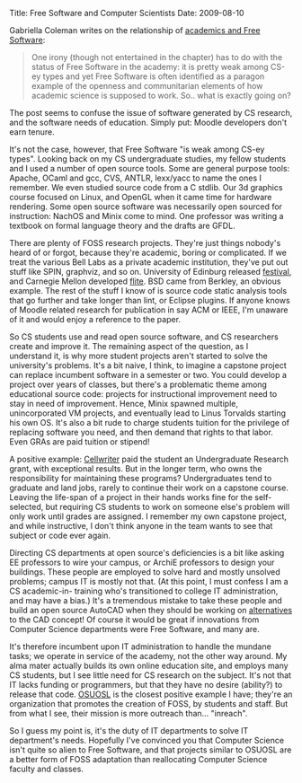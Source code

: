 Title: Free Software and Computer Scientists
Date: 2009-08-10

Gabriella Coleman writes on the relationship of [academics and Free
Software][1]:

> One irony (though not entertained in the chapter) has to do with the status
of Free Software in the academy: it is pretty weak among CS-ey types and yet
Free Software is often identified as a paragon example of the openness and
communitarian elements of how academic science is supposed to work. So.. what
is exactly going on?

The post seems to confuse the issue of software generated by CS research, and
the software needs of education. Simply put: Moodle developers don't earn
tenure.

It's not the case, however, that Free Software "is weak among CS-ey types".
Looking back on my CS undergraduate studies, my fellow students and I used a
number of open source tools. Some are general purpose tools: Apache, OCaml and
gcc, CVS, ANTLR, lexx/yacc to name the ones I remember. We even studied source
code from a C stdlib. Our 3d graphics course focused on Linux, and OpenGL when
it came time for hardware rendering. Some open source software was necessarily
open sourced for instruction: NachOS and Minix come to mind. One professor was
writing a textbook on formal language theory and the drafts are GFDL.

There are plenty of FOSS research projects. They're just things nobody's heard
of or forgot, because they're academic, boring or complicated. If we treat the
various Bell Labs as a private academic institution, they've put out stuff
like SPIN, graphviz, and so on. University of Edinburg released [festival][2],
and Carnegie Mellon developed [flite][3]. BSD came from Berkley, an obvious
example. The rest of the stuff I know of is source code static analysis tools
that go further and take longer than lint, or Eclipse plugins. If anyone knows
of Moodle related research for publication in say ACM or IEEE, I'm unaware of
it and would enjoy a reference to the paper.

So CS students use and read open source software, and CS researchers create
and improve it. The remaining aspect of the question, as I understand it, is
why more student projects aren't started to solve the university's problems.
It's a bit naive, I think, to imagine a capstone project can replace incumbent
software in a semester or two. You could develop a project over years of
classes, but there's a problematic theme among educational source code:
projects for instructional improvement need to stay in need of improvement.
Hence, Minix spawned multiple, unincorporated VM projects, and eventually lead
to Linus Torvalds starting his own OS. It's also a bit rude to charge students
tuition for the privilege of replacing software you need, and then demand that
rights to that labor. Even GRAs are paid tuition or stipend!

A positive example: [Cellwriter][4] paid the student an Undergraduate Research
grant, with exceptional results. But in the longer term, who owns the
responsibility for maintaining these programs? Undergraduates tend to graduate
and land jobs, rarely to continue their work on a capstone course. Leaving the
life-span of a project in their hands works fine for the self-selected, but
requiring CS students to work on someone else's problem will only work until
grades are assigned. I remember my own capstone project, and while
instructive, I don't think anyone in the team wants to see that subject or
code ever again.

Directing CS departments at open source's deficiencies is a bit like asking EE
professors to wire your campus, or ArchiE professors to design your buildings.
These people are employed to solve hard and mostly unsolved problems; campus
IT is mostly not that. (At this point, I must confess I am a CS academic-in-
training who's transitioned to college IT administration, and may have a
bias.) It's a tremendous mistake to take these people and build an open source
AutoCAD when they should be working on [alternatives][5] to the CAD concept!
Of course it would be great if innovations from Computer Science departments
were Free Software, and many are.

It's therefore incumbent upon IT administration to handle the mundane tasks;
we operate in service of the academy, not the other way around. My alma mater
actually builds its own online education site, and employs many CS students,
but I see little need for CS research on the subject. It's not that IT lacks
funding or programmers, but that they have no desire (ability?) to release
that code. [OSUOSL][6] is the closest positive example I have; they're an
organization that promotes the creation of FOSS, by students and staff. But
from what I see, their mission is more outreach than... "inreach".

So I guess my point is, it's the duty of IT departments to solve IT
department's needs. Hopefully I've convinced you that Computer Science isn't
quite so alien to Free Software, and that projects similar to OSUOSL are a
better form of FOSS adaptation than reallocating Computer Science faculty and
classes.

   [1]: http://gabriellacoleman.org/blog/?p=1712

   [2]: http://festvox.org/festival/

   [3]: www.speech.cs.cmu.edu/flite/

   [4]: http://risujin.org/cellwriter/

   [5]: http://www.dgp.toronto.edu/~shbae/ilovesketch.htm

   [6]: http://osuosl.org/about-osuosl

